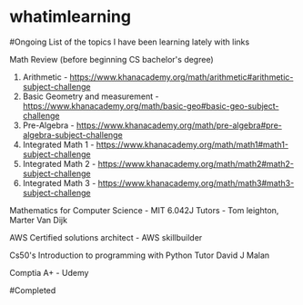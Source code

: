 # whatimlearning

#Ongoing
List of the topics I have been learning lately with links

Math Review (before beginning CS bachelor's degree)
  1. Arithmetic - https://www.khanacademy.org/math/arithmetic#arithmetic-subject-challenge
  2. Basic Geometry and measurement - https://www.khanacademy.org/math/basic-geo#basic-geo-subject-challenge
  3. Pre-Algebra - https://www.khanacademy.org/math/pre-algebra#pre-algebra-subject-challenge
  4. Integrated Math 1 - https://www.khanacademy.org/math/math1#math1-subject-challenge
  5. Integrated Math 2 - https://www.khanacademy.org/math/math2#math2-subject-challenge
  6. Integrated Math 3 - https://www.khanacademy.org/math/math3#math3-subject-challenge

Mathematics for Computer Science - MIT 6.042J Tutors - Tom leighton, Marter Van Dijk


AWS Certified solutions architect - AWS skillbuilder

Cs50's Introduction to programming with Python Tutor David J Malan

Comptia A+ - Udemy


#Completed

